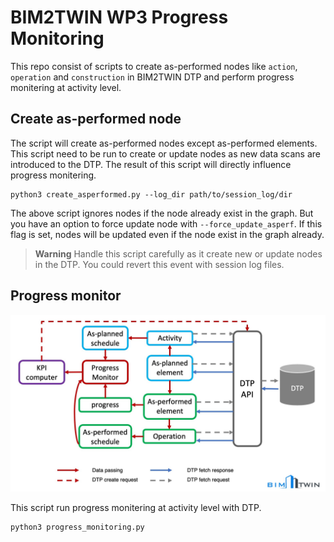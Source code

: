 # BIM2TWIN WP3 Progress Monitoring

This repo consist of scripts to create as-performed nodes like `action`, `operation` and `construction` in BIM2TWIN DTP
and perform progress monitering at activity level.

## Create as-performed node

The script will create as-performed nodes except as-performed elements. This script need to be run to create or update
nodes as new data scans are introduced to the DTP. The result of this script will directly influence progress
monitering.

```shell
python3 create_asperformed.py --log_dir path/to/session_log/dir
```

The above script ignores nodes if the node already exist in the graph. But you have an option to force update node
with `--force_update_asperf`. If this flag is set, nodes will be updated even if the node exist in the graph already.

> **Warning**
> Handle this script carefully as it create new or update nodes in the DTP. You could revert this event with session log
> files.

## Progress monitor

![B2T progress monitor](assets/progress.jpg)

This script run progress monitering at activity level with DTP.

```shell
python3 progress_monitoring.py
```